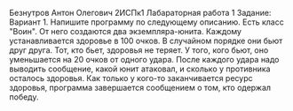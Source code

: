Безнутров Антон Олегович
2ИСПк1
Лабараторная работа 1
Задание: Вариант 1.
Напишите программу по следующему описанию. Есть класс "Воин". От него
создаются два экземпляра-юнита. Каждому устанавливается здоровье в 100
очков. В случайном порядке они бьют друг друга. Тот, кто бьет, здоровья не
теряет. У того, кого бьют, оно уменьшается на 20 очков от одного удара.
После каждого удара надо выводить сообщение, какой юнит атаковал, и
сколько у противника осталось здоровья. Как только у кого-то заканчивается
ресурс здоровья, программа завершается сообщением о том, кто одержал
победу.
